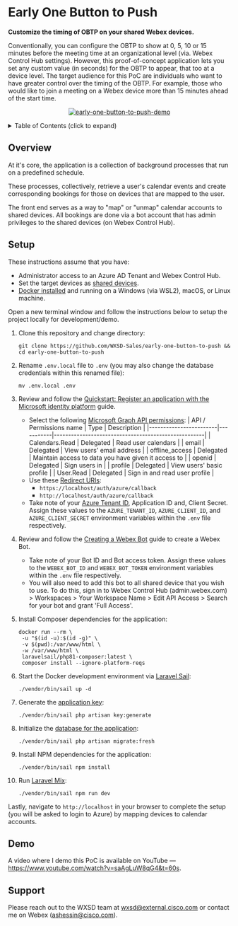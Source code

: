 Early One Button to Push
========================
**Customize the timing of OBTP on your shared Webex devices.**

Conventionally, you can configure the OBTP to show at 0, 5, 10 or 15 minutes before the meeting time at an organizational level (via. Webex Control Hub settings).
However, this proof-of-concept application lets you set any custom value (in seconds) for the OBTP to appear, that too at a device level.
The target audience for this PoC are individuals who want to have greater control over the timing of the OBTP.
For example, those who would like to join a meeting on a Webex device more than 15 minutes ahead of the start time.


<p align="center">
   <a href="https://www.youtube.com/watch?v=saAgLuW8qG4&t=60s" target="_blank">
       <img src="https://user-images.githubusercontent.com/6129517/153689048-50bdce32-03e5-43bf-a142-ec85b43526c8.gif" alt="early-one-button-to-push-demo"/>
    </a>
</p>


<!-- ⛔️ MD-MAGIC-EXAMPLE:START (TOC:collapse=true&collapseText=Click to expand) -->
<details>
<summary>Table of Contents (click to expand)</summary>

* [Overview](#overview)
* [Setup](#setup)
* [Demo](#demo)
* [Support](#support)

</details>
<!-- ⛔️ MD-MAGIC-EXAMPLE:END -->

## Overview
At it's core, the application is a collection of background processes that run on a predefined schedule.

These processes, collectively, retrieve a user's calendar events and create corresponding bookings for those on devices that are mapped to the user.

The front end serves as a way to "map" or "unmap" calendar accounts to shared devices. 
All bookings are done via a bot account that has admin privileges to the shared devices (on Webex Control Hub).


## Setup

These instructions assume that you have:
- Administrator access to an Azure AD Tenant and Webex Control Hub.
- Set the target devices as [shared devices](https://help.webex.com/en-US/article/1mqb9cb/Add-Shared-Devices-and-Services-to-a-Workspace).
- [Docker installed](https://docs.docker.com/engine/install/) and running on a Windows (via WSL2), macOS, or Linux machine.

Open a new terminal window and follow the instructions below to setup the project locally for 
development/demo.

1. Clone this repository and change directory:
   ```
   git clone https://github.com/WXSD-Sales/early-one-button-to-push && cd early-one-button-to-push
   ```

2. Rename `.env.local` file to `.env` (you may also change the database credentials within this renamed file):
   ```
   mv .env.local .env
   ```

3. Review and follow the [Quickstart: Register an application with the Microsoft identity platform](https://docs.microsoft.com/en-us/azure/active-directory/develop/quickstart-register-app#register-an-application) guide.
    - Select the following [Microsoft Graph API permissions](https://docs.microsoft.com/en-us/azure/active-directory/develop/quickstart-configure-app-access-web-apis#delegated-permission-to-microsoft-graph):
      | API / Permissions name | Type      | Description                                         |
      |------------------------|-----------|-----------------------------------------------------|
      | Calendars.Read         | Delegated | Read user calendars                                 |
      | email                  | Delegated | View users' email address                           |
      | offline_access         | Delegated | Maintain access to data you have given it access to |
      | openid                 | Delegated | Sign users in                                       |
      | profile                | Delegated | View users' basic profile                           |
      | User.Read              | Delegated | Sign in and read user profile                       |
    - Use these [Redirect URIs](https://docs.microsoft.com/en-us/azure/active-directory/develop/quickstart-register-app#add-a-redirect-uri):
        - `https://localhost/auth/azure/callback`
        - `http://localhost/auth/azure/callback`
    - Take note of your [Azure Tenant ID](https://docs.microsoft.com/en-us/azure/active-directory/fundamentals/active-directory-how-to-find-tenant), Application ID and, Client Secret. Assign these values to the `AZURE_TENANT_ID`, `AZURE_CLIENT_ID`, and `AZURE_CLIENT_SECRET` environment variables within the `.env` file respectively.

4. Review and follow the [Creating a Webex Bot](https://developer.webex.com/docs/bots#creating-a-webex-bot) guide to create a Webex Bot.
    - Take note of your Bot ID and Bot access token. Assign these values to the `WEBEX_BOT_ID` and `WEBEX_BOT_TOKEN` environment variables within the `.env` file respectively. 
    - You will also need to add this bot to all shared device that you wish to use. To do this, sign in to Webex Control Hub (admin.webex.com) > Workspaces > Your Workspace Name > Edit API Access > Search for your bot and grant 'Full Access'.

5. Install Composer dependencies for the application:
   ```
   docker run --rm \
    -u "$(id -u):$(id -g)" \
    -v $(pwd):/var/www/html \
    -w /var/www/html \
    laravelsail/php81-composer:latest \
    composer install --ignore-platform-reqs
   ```

6. Start the Docker development environment via [Laravel Sail](https://laravel.com/docs/9.x/sail):
   ```
   ./vendor/bin/sail up -d
   ```

7. Generate the [application key](https://laravel.com/docs/9.x/encryption#configuration):
   ```
   ./vendor/bin/sail php artisan key:generate
   ```

8. Initialize the [database for the application](https://laravel.com/docs/9.x/migrations#drop-all-tables-migrate):
   ```
   ./vendor/bin/sail php artisan migrate:fresh
   ```

9. Install NPM dependencies for the application:
   ```
   ./vendor/bin/sail npm install
   ```

10. Run [Laravel Mix](https://laravel.com/docs/9.x/mix#running-mix):
    ```
    ./vendor/bin/sail npm run dev
    ```

Lastly, navigate to `http://localhost` in your browser to complete the setup (you will be asked to login to Azure) by mapping devices to calendar accounts.


## Demo

A video where I demo this PoC is available on YouTube — https://www.youtube.com/watch?v=saAgLuW8qG4&t=60s.


## Support

Please reach out to the WXSD team at [wxsd@external.cisco.com](mailto:wxsd@external.cisco.com?cc=ashessin@cisco.com&subject=Early%20One%20Button%20to%20Push) or contact me on Webex (ashessin@cisco.com).
